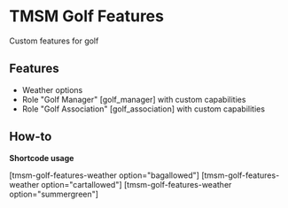 TMSM Golf Features
==================

Custom features for golf

Features
--------

* Weather options
* Role "Golf Manager" [golf_manager] with custom capabilities
* Role "Golf Association" [golf_association] with custom capabilities

How-to
------

**Shortcode usage**

[tmsm-golf-features-weather option="bagallowed"]
[tmsm-golf-features-weather option="cartallowed"]
[tmsm-golf-features-weather option="summergreen"]